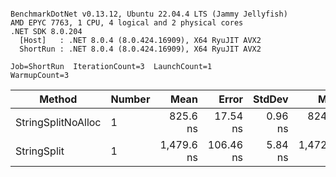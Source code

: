 ```

BenchmarkDotNet v0.13.12, Ubuntu 22.04.4 LTS (Jammy Jellyfish)
AMD EPYC 7763, 1 CPU, 4 logical and 2 physical cores
.NET SDK 8.0.204
  [Host]   : .NET 8.0.4 (8.0.424.16909), X64 RyuJIT AVX2
  ShortRun : .NET 8.0.4 (8.0.424.16909), X64 RyuJIT AVX2

Job=ShortRun  IterationCount=3  LaunchCount=1  
WarmupCount=3  

```
| Method             | Number | Mean       | Error     | StdDev  | Min        | Max        | Gen0   | Allocated |
|------------------- |------- |-----------:|----------:|--------:|-----------:|-----------:|-------:|----------:|
| StringSplitNoAlloc | 1      |   825.6 ns |  17.54 ns | 0.96 ns |   824.7 ns |   826.6 ns |      - |         - |
| StringSplit        | 1      | 1,479.6 ns | 106.46 ns | 5.84 ns | 1,472.8 ns | 1,483.0 ns | 0.0381 |    3208 B |
